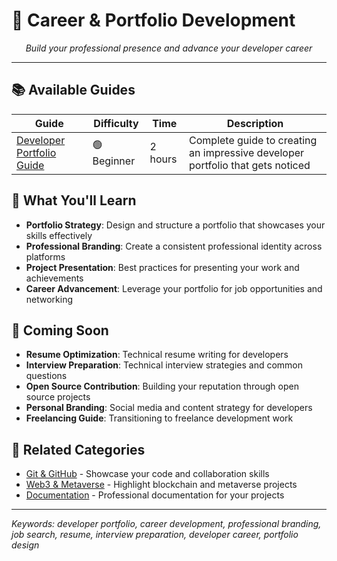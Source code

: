 # 💼 Career & Portfolio Development

<div align="center">
  <i>Build your professional presence and advance your developer career</i>
</div>

---

## 📚 Available Guides

| Guide | Difficulty | Time | Description |
|-------|------------|------|-------------|
| [Developer Portfolio Guide](developer-portfolio-guide.md) | 🟢 Beginner | 2 hours | Complete guide to creating an impressive developer portfolio that gets noticed |

## 🎯 What You'll Learn

- **Portfolio Strategy**: Design and structure a portfolio that showcases your skills effectively
- **Professional Branding**: Create a consistent professional identity across platforms
- **Project Presentation**: Best practices for presenting your work and achievements
- **Career Advancement**: Leverage your portfolio for job opportunities and networking

## 🚀 Coming Soon

- **Resume Optimization**: Technical resume writing for developers
- **Interview Preparation**: Technical interview strategies and common questions
- **Open Source Contribution**: Building your reputation through open source projects
- **Personal Branding**: Social media and content strategy for developers
- **Freelancing Guide**: Transitioning to freelance development work

## 🔗 Related Categories

- [Git & GitHub](../git-github/) - Showcase your code and collaboration skills
- [Web3 & Metaverse](../web3-metaverse/) - Highlight blockchain and metaverse projects
- [Documentation](../documentation/) - Professional documentation for your projects

---

*Keywords: developer portfolio, career development, professional branding, job search, resume, interview preparation, developer career, portfolio design* 